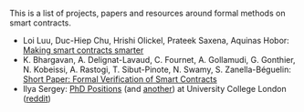 This is a list of projects, papers and resources around
formal methods on smart contracts.

* Loi Luu, Duc-Hiep Chu, Hrishi Olickel, Prateek Saxena, Aquinas Hobor: [Making smart contracts smarter](https://eprint.iacr.org/2016/633.pdf)
* K. Bhargavan, A. Delignat-Lavaud, C. Fournet, A. Gollamudi, G. Gonthier, N. Kobeissi, A. Rastogi, T. Sibut-Pinote,
  N. Swamy, S. Zanella-Béguelin: [Short Paper: Formal Verification of Smart Contracts](http://research.microsoft.com/en-us/um/people/nswamy/papers/solidether.pdf)
* Ilya Sergey: [PhD Positions](https://www.prism.ucl.ac.uk/#!/?project=193) (and [another](https://www.prism.ucl.ac.uk/#!/?project=194)) at University College London ([reddit](https://www.reddit.com/r/ethereum/comments/4yzt4m/two_phd_positions_on_verification_of_smart/))
